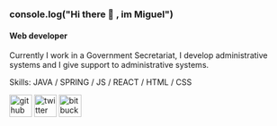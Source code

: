 

<!--
### Hi there 👋
**alxsandroN/alxsandroN** is a ✨ _special_ ✨ repository because its `README.md` (this file) appears on your GitHub profile.

Here are some ideas to get you started:

- 🔭 I’m currently working on ...
- 🌱 I’m currently learning ...
- 👯 I’m looking to collaborate on ...
- 🤔 I’m looking for help with ...
- 💬 Ask me about ...
- 📫 How to reach me: ...
- 😄 Pronouns: ...
- ⚡ Fun fact: ...
-->
###  console.log("Hi there 👋 , im Miguel")
#### Web developer


Currently I work in a Government Secretariat, I develop administrative systems and I give support to administrative systems.

Skills: JAVA / SPRING / JS / REACT / HTML / CSS



[<img src='https://cdn.jsdelivr.net/npm/simple-icons@3.0.1/icons/github.svg' alt='github' height='40'>](https://github.com/alxsandroN)  [<img src='https://cdn.jsdelivr.net/npm/simple-icons@3.0.1/icons/twitter.svg' alt='twitter' height='40'>](https://twitter.com/@amnavarrou)  [<img src='https://cdn.jsdelivr.net/npm/simple-icons@3.0.1/icons/bitbucket.svg' alt='bitbucket' height='40'>](https://bitbucket.org/alxsandrou/)  

